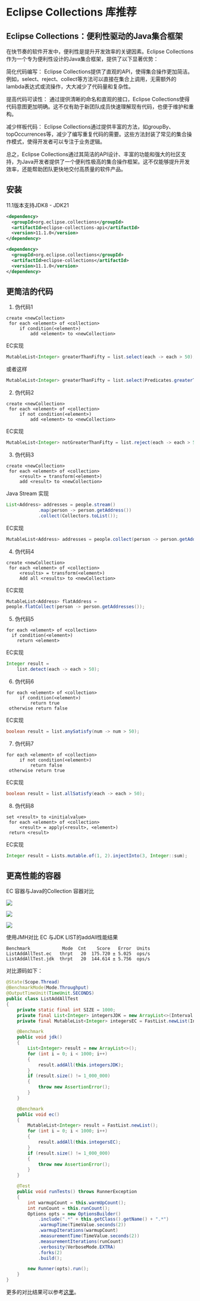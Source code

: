 # Eclipse Collections 库推荐

## Eclipse Collections：便利性驱动的Java集合框架

在快节奏的软件开发中，便利性是提升开发效率的关键因素。Eclipse Collections作为一个专为便利性设计的Java集合框架，提供了以下显著优势：

简化代码编写：
Eclipse Collections提供了直观的API，使得集合操作更加简洁。例如，select、reject、collect等方法可以直接在集合上调用，无需额外的lambda表达式或流操作，大大减少了代码量和复杂性。

提高代码可读性：
通过提供清晰的命名和直观的接口，Eclipse Collections使得代码意图更加明确。这不仅有助于新团队成员快速理解现有代码，也便于维护和重构。

减少样板代码：
Eclipse Collections通过提供丰富的方法，如groupBy、topOccurrences等，减少了编写重复代码的需要。这些方法封装了常见的集合操作模式，使得开发者可以专注于业务逻辑。


总之，Eclipse Collections通过其简洁的API设计、丰富的功能和强大的社区支持，为Java开发者提供了一个便利性极高的集合操作框架。这不仅能够提升开发效率，还能帮助团队更快地交付高质量的软件产品。

## 安装
11.1版本支持JDK8 - JDK21
```xml
<dependency>
  <groupId>org.eclipse.collections</groupId>
  <artifactId>eclipse-collections-api</artifactId>
  <version>11.1.0</version>
</dependency>

<dependency>
  <groupId>org.eclipse.collections</groupId>
  <artifactId>eclipse-collections</artifactId>
  <version>11.1.0</version>
</dependency>
```

## 更简洁的代码

1. 伪代码1
```
create <newCollection>
 for each <element> of <collection>
     if condition(<element>)
         add <element> to <newCollection>
```
EC实现

```java
MutableList<Integer> greaterThanFifty = list.select(each -> each > 50);
```
或者这样
```java
MutableList<Integer> greaterThanFifty = list.select(Predicates.greaterThan(50));
```

2. 伪代码2
```
create <newCollection>
 for each <element> of <collection>
     if not condition(<element>)
         add <element> to <newCollection>
```
EC实现
```java
MutableList<Integer> notGreaterThanFifty = list.reject(each -> each > 50);
```

3. 伪代码3
```
create <newCollection>
 for each <element> of <collection>
     <result> = transform(<element>)
     add <result> to <newCollection>
```

Java Stream 实现
```java
List<Address> addresses = people.stream()
            .map(person -> person.getAddress())
            .collect(Collectors.toList());
```

EC实现
```java
MutableList<Address> addresses = people.collect(person -> person.getAddress());
```

4. 伪代码4
```
create <newCollection>
 for each <element> of <collection>
     <results> = transform(<element>)
     Add all <results> to <newCollection>
```



EC实现
```java
MutableList<Address> flatAddress = 
people.flatCollect(person -> person.getAddresses());
```

5. 伪代码5
```
for each <element> of <collection>
  if condition(<element>)
    return <element>
```

EC实现
```java
Integer result = 
    list.detect(each -> each > 50);
```

6. 伪代码6
```
for each <element> of <collection>
     if condition(<element>)
         return true
 otherwise return false
```

EC实现
```java
boolean result = list.anySatisfy(num -> num > 50);
```

7. 伪代码7
```
for each <element> of <collection>
     if not condition(<element>)
         return false
 otherwise return true                
```

EC实现
```java
boolean result = list.allSatisfy(each -> each > 50);
```

8. 伪代码8
```
set <result> to <initialvalue>
 for each <element> of <collection>
     <result> = apply(<result>, <element>)
 return <result>
```
EC实现
```java
Integer result = Lists.mutable.of(1, 2).injectInto(3, Integer::sum);
```

## 更高性能的容器

EC 容器与Java的Collection 容器对比

![](https://eclipse.dev/collections/img/set.png)

![](https://eclipse.dev/collections/img/map.png)

![](https://eclipse.dev/collections/img/ints.png)

使用JMH对比 EC 与JDK LIST的addAll性能结果

```
Benchmark            Mode  Cnt    Score   Error  Units
ListAddAllTest.ec   thrpt   20  175.720 ± 5.025  ops/s
ListAddAllTest.jdk  thrpt   20  144.614 ± 5.756  ops/s
```

对比源码如下：
```java
@State(Scope.Thread)
@BenchmarkMode(Mode.Throughput)
@OutputTimeUnit(TimeUnit.SECONDS)
public class ListAddAllTest
{
    private static final int SIZE = 1000;
    private final List<Integer> integersJDK = new ArrayList<>(Interval.oneTo(SIZE));
    private final MutableList<Integer> integersEC = FastList.newList(Interval.oneTo(SIZE));

    @Benchmark
    public void jdk()
    {
        List<Integer> result = new ArrayList<>();
        for (int i = 0; i < 1000; i++)
        {
            result.addAll(this.integersJDK);
        }
        if (result.size() != 1_000_000)
        {
            throw new AssertionError();
        }
    }

    @Benchmark
    public void ec()
    {
        MutableList<Integer> result = FastList.newList();
        for (int i = 0; i < 1000; i++)
        {
            result.addAll(this.integersEC);
        }
        if (result.size() != 1_000_000)
        {
            throw new AssertionError();
        }
    }

    @Test
    public void runTests() throws RunnerException
    {
        int warmupCount = this.warmUpCount();
        int runCount = this.runCount();
        Options opts = new OptionsBuilder()
            .include(".*" + this.getClass().getName() + ".*")
            .warmupTime(TimeValue.seconds(2))
            .warmupIterations(warmupCount)
            .measurementTime(TimeValue.seconds(2))
            .measurementIterations(runCount)
            .verbosity(VerboseMode.EXTRA)
            .forks(2)
            .build();

        new Runner(opts).run();
    }
}
```

更多的对比结果可以参考[这里](https://github.com/eclipse/eclipse-collections/tree/master/jmh-tests)。